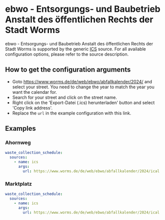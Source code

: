 # ebwo - Entsorgungs- und Baubetrieb Anstalt des öffentlichen Rechts der Stadt Worms

ebwo - Entsorgungs- und Baubetrieb Anstalt des öffentlichen Rechts der Stadt Worms is supported by the generic [ICS](/doc/source/ics.md) source. For all available configuration options, please refer to the source description.


## How to get the configuration arguments

- Goto <https://www.worms.de/de/web/ebwo/abfallkalender/2024/> and select your street. You need to change the year to match the year you want the calendar for. 
- Search for your street and click on the street name.
- Right click on the 'Export-Datei (.ics) herunterladen' button and select 'Copy link address'.
- Replace the `url` in the example configuration with this link.

## Examples

### Ahornweg

```yaml
waste_collection_schedule:
  sources:
    - name: ics
      args:
        url: https://www.worms.de/de/web/ebwo/abfallkalender/2024/ical.php?id=4ca5c7e9a80af5540.93039563
```
### Marktplatz

```yaml
waste_collection_schedule:
  sources:
    - name: ics
      args:
        url: https://www.worms.de/de/web/ebwo/abfallkalender/2024/ical.php?id=4ca5c7e9a80e1b805.42577576
```
